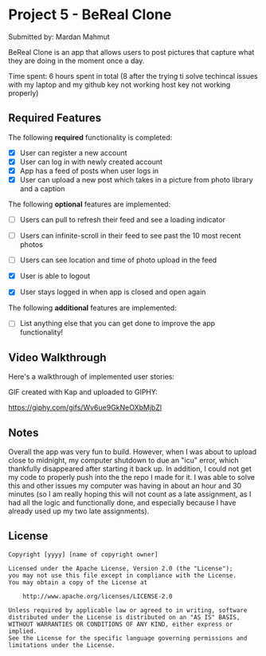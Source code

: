 # Project 5 - BeReal Clone

Submitted by: Mardan Mahmut

BeReal Clone is an app that allows users to post pictures that capture what they are doing in the moment once a day.

Time spent: 6 hours spent in total (8 after the trying ti solve techincal issues with my laptop and my github key not working host key not working properly)

## Required Features

The following **required** functionality is completed:

- [x] User can register a new account
- [x] User can log in with newly created account
- [x] App has a feed of posts when user logs in
- [x] User can upload a new post which takes in a picture from photo library and a caption	
 
The following **optional** features are implemented:

- [ ] Users can pull to refresh their feed and see a loading indicator
- [ ] Users can infinite-scroll in their feed to see past the 10 most recent photos
- [ ] Users can see location and time of photo upload in the feed	
- [x] User is able to logout
- [x] User stays logged in when app is closed and open again	


The following **additional** features are implemented:

- [ ] List anything else that you can get done to improve the app functionality!

## Video Walkthrough

Here's a walkthrough of implemented user stories:

GIF created with Kap and uploaded to GIPHY:

https://giphy.com/gifs/Wv6ue9GkNeOXbMjbZl

## Notes

Overall the app was very fun to build. However, when I was about to upload close to midnight, my computer shutdown to due an "icu" error,
which thankfully disappeared after starting it back up. In addition, I could not get my code to properly push into the the repo I made for it. 
I was able to solve this and other issues my computer was having in about an hour and 30 minutes (so I am really hoping this will not count as a
late assignment, as I had all the logic and functionally done, and especially because I have already used up my two late assignments).

## License

    Copyright [yyyy] [name of copyright owner]

    Licensed under the Apache License, Version 2.0 (the "License");
    you may not use this file except in compliance with the License.
    You may obtain a copy of the License at

        http://www.apache.org/licenses/LICENSE-2.0

    Unless required by applicable law or agreed to in writing, software
    distributed under the License is distributed on an "AS IS" BASIS,
    WITHOUT WARRANTIES OR CONDITIONS OF ANY KIND, either express or implied.
    See the License for the specific language governing permissions and
    limitations under the License.

